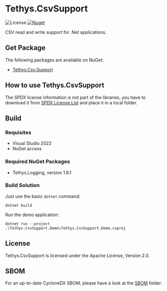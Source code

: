 <!-- 
SPDX-FileCopyrightText: (c) 2021-2024 T. Graf
SPDX-License-Identifier: Apache-2.0
-->

# Tethys.CsvSupport

![License](https://img.shields.io/badge/license-Apache--2.0-blue.svg)
[![Nuget](https://img.shields.io/badge/nuget-1.0.0-brightgreen.svg)](https://www.nuget.org/packages/Tethys.CsvSupport)

CSV read and write support for .Net applications.

## Get Package

The following packages are available on NuGet:

* [Tethys.Csv.Support](https://www.nuget.org/packages/Tethys.CsvSupport)

## How to use Tethys.CsvSupport

The SPDX license information is not part of the libraries, you have to
download it from [SPDX License List](https://github.com/spdx/license-list-XML) and place it in a local folder.

## Build

### Requisites

* Visual Studio 2022
* NuGet access

### Required NuGet Packages

* Tethys.Logging, version 1.6.1

### Build Solution

Just use the basic `dotnet` command:

```shell
dotnet build
```

Run the demo application:

```shell
dotnet run --project .\Tethys.CsvSupport.Demo\Tethys.CsvSupport.Demo.csproj
```

## License

Tethys.CsvSupport is licensed under the Apache License, Version 2.0.

## SBOM

For an up-to-date CycloneDX SBOM, please have a look at the [SBOM](https://github.com/tngraf/Tethys.CsvSupport/tree/master/SBOM) folder.

